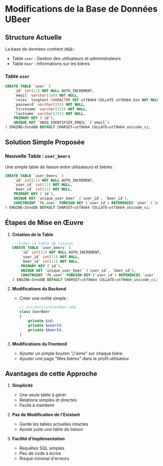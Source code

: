 # Modifications de la Base de Données UBeer

## Structure Actuelle
La base de données contient déjà :
- Table `user` : Gestion des utilisateurs et administrateurs
- Table `beer` : Informations sur les bières

### Table `user`
```sql
CREATE TABLE `user` (
    `id` int(11) NOT NULL AUTO_INCREMENT,
    `email` varchar(180) NOT NULL,
    `roles` longtext CHARACTER SET utf8mb4 COLLATE utf8mb4_bin NOT NULL CHECK (json_valid(`roles`)),
    `password` varchar(255) NOT NULL,
    `firstname` varchar(255) NOT NULL,
    `lastname` varchar(255) NOT NULL,
    PRIMARY KEY (`id`),
    UNIQUE KEY `UNIQ_IDENTIFIER_EMAIL` (`email`)
) ENGINE=InnoDB DEFAULT CHARSET=utf8mb4 COLLATE=utf8mb4_unicode_ci;
```

## Solution Simple Proposée

### Nouvelle Table : `user_beers`
Une simple table de liaison entre utilisateurs et bières :
```sql
CREATE TABLE `user_beers` (
    `id` int(11) NOT NULL AUTO_INCREMENT,
    `user_id` int(11) NOT NULL,
    `beer_id` int(11) NOT NULL,
    PRIMARY KEY (`id`),
    UNIQUE KEY `unique_user_beer` (`user_id`, `beer_id`),
    CONSTRAINT `fk_user` FOREIGN KEY (`user_id`) REFERENCES `user` (`id`) ON DELETE CASCADE
) ENGINE=InnoDB DEFAULT CHARSET=utf8mb4 COLLATE=utf8mb4_unicode_ci;
```

## Étapes de Mise en Œuvre

1. **Création de la Table**
   ```sql
   -- Créer la table de liaison
   CREATE TABLE `user_beers` (
       `id` int(11) NOT NULL AUTO_INCREMENT,
       `user_id` int(11) NOT NULL,
       `beer_id` int(11) NOT NULL,
       PRIMARY KEY (`id`),
       UNIQUE KEY `unique_user_beer` (`user_id`, `beer_id`),
       CONSTRAINT `fk_user` FOREIGN KEY (`user_id`) REFERENCES `user` (`id`) ON DELETE CASCADE
   ) ENGINE=InnoDB DEFAULT CHARSET=utf8mb4 COLLATE=utf8mb4_unicode_ci;
   ```

2. **Modifications du Backend**
   - Créer une entité simple :
     ```php
     // src/Entity/UserBeer.php
     class UserBeer
     {
         private $id;
         private $userId;
         private $beerId;
     }
     ```

3. **Modifications du Frontend**
   - Ajouter un simple bouton "J'aime" sur chaque bière
   - Ajouter une page "Mes bières" dans le profil utilisateur

## Avantages de cette Approche

1. **Simplicité**
   - Une seule table à gérer
   - Relations simples et directes
   - Facile à maintenir

2. **Pas de Modification de l'Existant**
   - Garde les tables actuelles intactes
   - Ajoute juste une table de liaison

3. **Facilité d'Implémentation**
   - Requêtes SQL simples
   - Peu de code à écrire
   - Risque minimal d'erreurs
